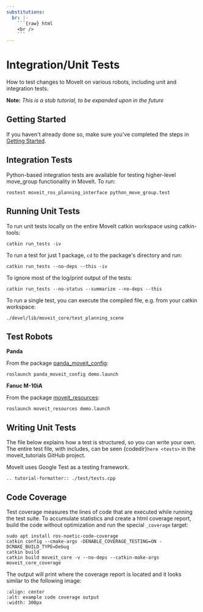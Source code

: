 ```yaml
---
substitutions:
  br: |-
    ```{raw} html
    <br />
    ```
---
```


# Integration/Unit Tests

How to test changes to MoveIt on various robots, including unit and integration tests.

**Note:** *This is a stub tutorial, to be expanded upon in the future*

## Getting Started

If you haven't already done so, make sure you've completed the steps in [Getting Started](../getting_started/getting_started.html).

## Integration Tests

Python-based integration tests are available for testing higher-level move_group functionality in MoveIt. To run:

```
rostest moveit_ros_planning_interface python_move_group.test
```

## Running Unit Tests

To run unit tests locally on the entire MoveIt catkin workspace using catkin-tools:

```
catkin run_tests -iv
```

To run a test for just 1 package, `cd` to the package's directory and run:

```
catkin run_tests --no-deps --this -iv
```

To ignore most of the log/print output of the tests:

```
catkin run_tests --no-status --summarize --no-deps --this
```

To run a single test, you can execute the compiled file, e.g. from your catkin workspace:

```
./devel/lib/moveit_core/test_planning_scene
```

## Test Robots

**Panda**

From the package [panda_moveit_config](https://github.com/ros-planning/panda_moveit_config):

```
roslaunch panda_moveit_config demo.launch
```

**Fanuc M-10iA**

From the package [moveit_resources](https://github.com/ros-planning/moveit_resources):

```
roslaunch moveit_resources demo.launch
```

## Writing Unit Tests

The file below explains how a test is structured, so you can write your own. The entire test file, with includes, can be seen {codedir}`here <tests>` in the moveit_tutorials GitHub project.

MoveIt uses Google Test as a testing framework.

```{eval-rst}
.. tutorial-formatter:: ./test/tests.cpp

```

## Code Coverage

Test coverage measures the lines of code that are executed while running the test suite.
To accumulate statistics and create a html coverage report, build the code without optimization
and run the special `_coverage` target:

```
sudo apt install ros-noetic-code-coverage
catkin config --cmake-args -DENABLE_COVERAGE_TESTING=ON -DCMAKE_BUILD_TYPE=Debug
catkin build
catkin build moveit_core -v --no-deps --catkin-make-args moveit_core_coverage
```

The output will print where the coverage report is located and it looks similar to the following image:

```{image} code_coverage_example.png
:align: center
:alt: example code coverage output
:width: 300px
```
